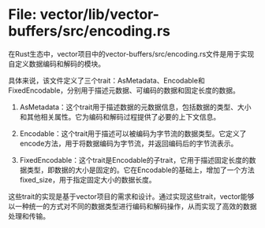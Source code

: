 # File: vector/lib/vector-buffers/src/encoding.rs

在Rust生态中，vector项目中的vector-buffers/src/encoding.rs文件是用于实现自定义数据编码和解码的模块。

具体来说，该文件定义了三个trait：AsMetadata、Encodable和FixedEncodable，分别用于描述元数据、可编码的数据和固定长度的数据。

1. AsMetadata：这个trait用于描述数据的元数据信息，包括数据的类型、大小和其他相关属性。它为编码和解码过程提供了必要的上下文信息。

2. Encodable：这个trait用于描述可以被编码为字节流的数据类型。它定义了encode方法，用于将数据编码为字节流，并返回编码后的字节流表示。

3. FixedEncodable：这个trait是Encodable的子trait，它用于描述固定长度的数据类型，即数据的大小是固定的。它在Encodable的基础上，增加了一个方法fixed_size，用于指定固定大小的数据长度。

这些trait的实现是基于vector项目的需求和设计。通过实现这些trait，vector能够以一种统一的方式对不同的数据类型进行编码和解码操作，从而实现了高效的数据处理和传输。

